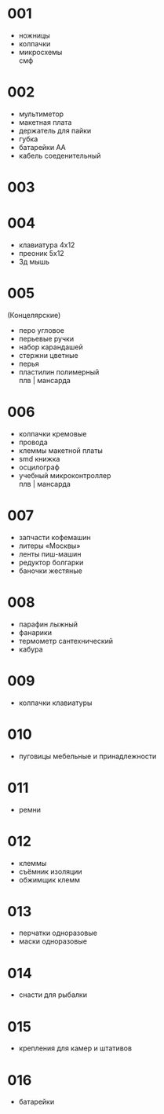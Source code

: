 # 001
- ножницы
- колпачки
- микросхемы  
смф

# 002
- мультиметор
- макетная плата
- держатель для пайки
- губка
- батарейки АА
- кабель соеденительный

# 003

# 004
- клавиатура 4х12
- преоник 5х12
- 3д мышь

# 005
(Концелярские)
- перо угловое 
- перьевые ручки
- набор карандашей
- стержни цветные
- перья
- пластилин полимерный  
плв | мансарда

# 006
- колпачки кремовые
- провода
- клеммы макетной платы
- smd книжка
- осцилограф
- учебный микроконтроллер  
плв | мансарда

# 007
- запчасти кофемашин
- литеры «Москвы»
- ленты пиш-машин
- редуктор болгарки
- баночки жестяные

# 008
- парафин лыжный 
- фанарики
- термометр сантехнический
- кабура

# 009
- колпачки клавиатуры

# 010
- пуговицы мебельные и принадлежности

# 011
- ремни

# 012
- клеммы
- съёмник изоляции
- обжимщик клемм

# 013
- перчатки одноразовые
- маски одноразовые

# 014
- снасти для рыбалки

# 015
- крепления для камер и штативов

# 016
- батарейки
